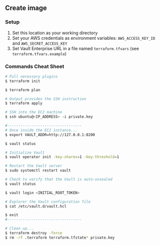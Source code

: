 ## Create image

### Setup

1. Set this location as your working directory
1. Set your AWS credentials as environment variables: `AWS_ACCESS_KEY_ID` and `AWS_SECRET_ACCESS_KEY`
1. Set Vault Enterprise URL in a file named `terraform.tfvars` (see `terraform.tfvars.example`)

### Commands Cheat Sheet

```bash
# Pull necessary plugins
$ terraform init

$ terraform plan

# Output provides the SSH instruction
$ terraform apply

# SSH into the EC2 machine
$ ssh ubuntu@<IP_ADDRESS> -i private.key

#----------------------------------
# Once inside the EC2 instance...
$ export VAULT_ADDR=http://127.0.0.1:8200

$ vault status

# Initialize Vault
$ vault operator init -key-shares=1 -key-threshold=1

# Restart the Vault server
$ sudo systemctl restart vault

# Check to verify that the Vault is auto-unsealed
$ vault status

$ vault login <INITIAL_ROOT_TOKEN>

# Explorer the Vault configuration file
$ cat /etc/vault.d/vault.hcl

$ exit
#----------------------------------

# Clean up...
$ terraform destroy -force
$ rm -rf .terraform terraform.tfstate* private.key
```
